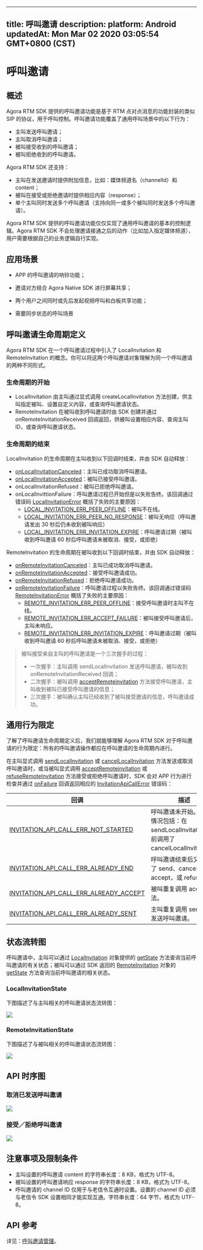 
---
title: 呼叫邀请
description: 
platform: Android
updatedAt: Mon Mar 02 2020 03:05:54 GMT+0800 (CST)
---
# 呼叫邀请
## 概述

Agora RTM SDK 提供的呼叫邀请功能是基于 RTM 点对点消息的功能封装的类似 SIP 的协议，用于呼叫控制。呼叫邀请功能覆盖了通用呼叫场景中的以下行为：

- 主叫发送呼叫邀请；
- 主叫取消呼叫邀请；
- 被叫接受收到的呼叫邀请；
- 被叫拒绝收到的呼叫邀请。

Agora RTM SDK 还支持：

- 主叫在发送邀请时提供附加信息，比如：媒体频道名（channelId）和 content；
- 被叫在接受或拒绝邀请时提供相应内容（response）；
- 单个主叫同时发送多个呼叫邀请（支持向同一或多个被叫同时发送多个呼叫邀请）。

<div class="alert note">Agora RTM SDK 提供的呼叫邀请功能仅仅实现了通用呼叫邀请的基本的控制逻辑。Agora RTM SDK 不会处理邀请接通之后的动作（比如加入指定媒体频道），用户需要根据自己的业务逻辑自行实现。</div>

## 应用场景

- APP 的呼叫邀请的响铃功能；
- 邀请对方结合 Agora Native SDK 进行屏幕共享；

- 两个用户之间同时或先后发起视频呼叫和白板共享功能；
- 需要同步状态的呼叫场景

## 呼叫邀请生命周期定义

Agora RTM SDK 在一个呼叫邀请过程中引入了 LocalInvitation 和 RemoteInvitation 的概念。你可以将这两个呼叫邀请对象理解为同一个呼叫邀请的两种不同形式。

### 生命周期的开始

- LocalInvitation 由主叫通过显式调用 createLocalInvitation 方法创建，供主叫指定被叫、设置自定义内容，或查询呼叫邀请状态。
- RemoteInvitation 在被叫收到呼叫邀请时由 SDK 创建并通过 onRemoteInvitationReceived 回调返回，供被叫设置相应内容、查询主叫 ID，或查询呼叫邀请状态。

### 生命周期的结束

LocalInvitation 的生命周期在主叫收到以下回调时结束，并由 SDK 自动释放：

- [onLocalInvitationCanceled](https://docs.agora.io/cn/Real-time-Messaging/API%20Reference/RTM_java/interfaceio_1_1agora_1_1rtm_1_1_rtm_call_event_listener.html#ae3164e81772cd4d6171165b1705adcaa)：主叫已成功取消呼叫邀请。
- [onLocalInvitationAccepted](https://docs.agora.io/cn/Real-time-Messaging/API%20Reference/RTM_java/interfaceio_1_1agora_1_1rtm_1_1_rtm_call_event_listener.html#a4dece02a62a187a66c2415fecf6b75dc)：被叫已接受呼叫邀请。
- onLocalInvitationRefused：被叫已拒绝呼叫邀请。
- onLocalInvittionFailure：呼叫邀请过程已开始但是以失败告终。该回调通过错误码 [LocalInvitationError](https://docs.agora.io/cn/Real-time-Messaging/API%20Reference/RTM_java/interfaceio_1_1agora_1_1rtm_1_1_rtm_status_code_1_1_local_invitation_error.html) 概括了失败的主要原因：
  - [LOCAL_INVITATION_ERR_PEER_OFFLINE](https://docs.agora.io/cn/Real-time-Messaging/API%20Reference/RTM_java/interfaceio_1_1agora_1_1rtm_1_1_rtm_status_code_1_1_local_invitation_error.html#a2b22ace552afdecf40f88b698e81c95c)：被叫不在线。
  - [LOCAL_INVITATION_ERR_PEER_NO_RESPONSE](https://docs.agora.io/cn/Real-time-Messaging/API%20Reference/RTM_java/interfaceio_1_1agora_1_1rtm_1_1_rtm_status_code_1_1_local_invitation_error.html#ae06ee70dcd82a92b5c5ac667448f1726)：被叫无响应（呼叫邀请发出 30 秒后仍未收到被叫响应）
  - [LOCAL_INVITATION_ERR_INVITATION_EXPIRE](https://docs.agora.io/cn/Real-time-Messaging/API%20Reference/RTM_java/interfaceio_1_1agora_1_1rtm_1_1_rtm_status_code_1_1_local_invitation_error.html#a3afb1a0747af53d9dbb6ee53866395ee)：呼叫邀请过期（被叫收到呼叫邀请 60 秒后呼叫邀请未被取消、接受，或拒绝）

RemoteInvitation 的生命周期在被叫收到以下回调时结束，并由 SDK 自动释放：

- [onRemoteInvitationCanceled](https://docs.agora.io/cn/Real-time-Messaging/API%20Reference/RTM_java/interfaceio_1_1agora_1_1rtm_1_1_rtm_call_event_listener.html#a9d0409c87455d4d2b1315f67a5f7aa12)：主叫已成功取消呼叫邀请。
- [onRemoteInvitationAccepted](https://docs.agora.io/cn/Real-time-Messaging/API%20Reference/RTM_java/interfaceio_1_1agora_1_1rtm_1_1_rtm_call_event_listener.html#a81d9d3de89d08c41408d8a94c8309d29)：接受呼叫邀请成功。
- [onRemoteInvitationRefused](https://docs.agora.io/cn/Real-time-Messaging/API%20Reference/RTM_java/interfaceio_1_1agora_1_1rtm_1_1_rtm_call_event_listener.html#a7a21eaa9ff49bcf39e3c49b94f6e6ac7)：拒绝呼叫邀请成功。
- [onRemoteInvitationFailure](https://docs.agora.io/cn/Real-time-Messaging/API%20Reference/RTM_java/interfaceio_1_1agora_1_1rtm_1_1_rtm_call_event_listener.html#a6f9f2bbbfbcb0a766c6f1b2e4a8314a1)：呼叫邀请过程以失败告终。该回调通过错误码 [RemoteInvitationError](https://docs.agora.io/cn/Real-time-Messaging/API%20Reference/RTM_java/interfaceio_1_1agora_1_1rtm_1_1_rtm_status_code_1_1_remote_invitation_error.html) 概括了失败的主要原因：
  - [REMOTE_INVITATION_ERR_PEER_OFFLINE](https://docs.agora.io/cn/Real-time-Messaging/API%20Reference/RTM_java/interfaceio_1_1agora_1_1rtm_1_1_rtm_status_code_1_1_remote_invitation_error.html#adb45fa9c16c640cbb311f3df86253498)：接受呼叫邀请时主叫不在线。
  - [REMOTE_INVITATION_ERR_ACCEPT_FAILURE](https://docs.agora.io/cn/Real-time-Messaging/API%20Reference/RTM_java/interfaceio_1_1agora_1_1rtm_1_1_rtm_status_code_1_1_remote_invitation_error.html#aabcb42b9211e7693c6f17e379c8991d0)：被叫接受呼叫邀请后，主叫未响应。
  - [REMOTE_INVITATION_ERR_INVITATION_EXPIRE](https://docs.agora.io/cn/Real-time-Messaging/API%20Reference/RTM_java/interfaceio_1_1agora_1_1rtm_1_1_rtm_status_code_1_1_remote_invitation_error.html#a363657cd78d4a9415f12c66c8115849d)：呼叫邀请过期（被叫收到呼叫邀请 60 秒后呼叫邀请未被取消、接受，或拒绝）

> 被叫接受来自主叫的呼叫邀请是一个三次握手的过程：
>
> - 一次握手：主叫调用 sendLocalInvitation 发送呼叫邀请，被叫收到 onRemoteInvitationReceived 回调；
> - 二次握手：被叫调用 [acceptRemoteinvitation](https://docs.agora.io/cn/Real-time-Messaging/API%20Reference/RTM_java/classio_1_1agora_1_1rtm_1_1_rtm_call_manager.html#a5f6f97c84e426e2fbd8a5dda71e2fc6c) 方法接受呼叫邀请，主叫收到被叫已接受呼叫邀请的信息；
> - 三次握手：被叫确认主叫已经收到了被叫接受邀请的信息，呼叫邀请成功。

## 通用行为限定 

了解了呼叫邀请生命周期定义后，我们就能够理解 Agora RTM SDK 对于呼叫邀请的行为限定：所有的呼叫邀请操作都应在呼叫邀请的生命周期内进行。

在主叫显式调用 [sendLocalInvitation](https://docs.agora.io/cn/Real-time-Messaging/API%20Reference/RTM_java/classio_1_1agora_1_1rtm_1_1_rtm_call_manager.html#af899697061305ca840e829b92c78e353) 或 [cancelLocalInvitation](https://docs.agora.io/cn/Real-time-Messaging/API%20Reference/RTM_java/classio_1_1agora_1_1rtm_1_1_rtm_call_manager.html#a5f03bfe1cfd6987fbc7b5a4dc484f564) 方法发送或取消呼叫邀请时，或当被叫显式调用 [acceptRemoteinvitation](https://docs.agora.io/cn/Real-time-Messaging/API%20Reference/RTM_java/classio_1_1agora_1_1rtm_1_1_rtm_call_manager.html#a5f6f97c84e426e2fbd8a5dda71e2fc6c) 或 [refuseRemoteInvitation](https://docs.agora.io/cn/Real-time-Messaging/API%20Reference/RTM_java/classio_1_1agora_1_1rtm_1_1_rtm_call_manager.html#a2ce4af944183976d18c055816f756bf6) 方法接受或拒绝呼叫邀请时，SDK 会对 APP 行为进行检查并通过 [onFailure](https://docs.agora.io/cn/Real-time-Messaging/API%20Reference/RTM_java/interfaceio_1_1agora_1_1rtm_1_1_result_callback.html#a1f9145a3eb119e32cfc0afa938062396) 回调返回相应的 [InvitationApiCallError](https://docs.agora.io/cn/Real-time-Messaging/API%20Reference/RTM_java/interfaceio_1_1agora_1_1rtm_1_1_rtm_status_code_1_1_invitation_api_call_error.html) 错误码：

| 回调                                                         | 描述                                                         |
| ------------------------------------------------------------ | ------------------------------------------------------------ |
| [INVITATION_API_CALL_ERR_NOT_STARTED](https://docs.agora.io/cn/Real-time-Messaging/API%20Reference/RTM_java/interfaceio_1_1agora_1_1rtm_1_1_rtm_status_code_1_1_invitation_api_call_error.html#a0ee97849175f73c3122a44757162ad28) | 呼叫邀请未开始。错误情况包括：在 sendLocalInvitation 之前调用了 cancelLocalInvitation。 |
| [INVITATION_API_CALL_ERR_ALREADY_END](https://docs.agora.io/cn/Real-time-Messaging/API%20Reference/RTM_java/interfaceio_1_1agora_1_1rtm_1_1_rtm_status_code_1_1_invitation_api_call_error.html#a3f7e4c72d1e3bf66ccba197e4ac9b9f5) | 呼叫邀请结束后又调用了 send、cancel、accept，或 refuse。     |
| [INVITATION_API_CALL_ERR_ALREADY_ACCEPT](https://docs.agora.io/cn/Real-time-Messaging/API%20Reference/RTM_java/interfaceio_1_1agora_1_1rtm_1_1_rtm_status_code_1_1_invitation_api_call_error.html#a5b164917865f9524cd57ea5182ef55a1) | 被叫重复调用 accept 方法。                                   |
| [INVITATION_API_CALL_ERR_ALREADY_SENT](https://docs.agora.io/cn/Real-time-Messaging/API%20Reference/RTM_java/interfaceio_1_1agora_1_1rtm_1_1_rtm_status_code_1_1_invitation_api_call_error.html#ae17aea35c9bd9241f62c35cc91fa8369) | 主叫重复调用 send 方法发送呼叫邀请。                         |

## 状态流转图

呼叫邀请中，主叫可以通过 [LocalInvitation](https://docs.agora.io/cn/Real-time-Messaging/API%20Reference/RTM_java/interfaceio_1_1agora_1_1rtm_1_1_local_invitation.html) 对象提供的 [getState](https://docs.agora.io/cn/Real-time-Messaging/API%20Reference/RTM_java/interfaceio_1_1agora_1_1rtm_1_1_local_invitation.html#a59608fbac8050f17ec0f855f28598d20) 方法查询当前呼叫邀请的有关状态；被叫可以通过 SDK 返回的 [RemoteInvitation](https://docs.agora.io/cn/Real-time-Messaging/API%20Reference/RTM_java/interfaceio_1_1agora_1_1rtm_1_1_remote_invitation.html) 对象的 [getState](https://docs.agora.io/cn/Real-time-Messaging/API%20Reference/RTM_java/interfaceio_1_1agora_1_1rtm_1_1_remote_invitation.html#af77a4afabb19ff1468edf29720361a0f) 方法查询当前呼叫邀请的相关状态。

### LocalInvitationState 

下图描述了与主叫相关的呼叫邀请状态流转图：

![](https://web-cdn.agora.io/docs-files/1582270646018)

### RemoteInvitationState 

下图描述了与被叫相关的呼叫邀请状态流转图：

![](https://web-cdn.agora.io/docs-files/1582270656158)

## API 时序图

### 取消已发送呼叫邀请

![](https://web-cdn.agora.io/docs-files/1565426396109)

### 接受／拒绝呼叫邀请

![](https://web-cdn.agora.io/docs-files/1565427974586)

## 注意事项及限制条件

- 主叫设置的呼叫邀请 content 的字符串长度：8 KB，格式为 UTF-8。
- 被叫设置的呼叫邀请响应 response 的字符串长度：8 KB，格式为 UTF-8。
- 呼叫邀请的 channel ID 仅用于与老信令互通时设置。设置的 channel ID 必须与老信令 SDK 设置相同才能实现互通。字符串长度：64 字节，格式为 UTF-8。



## API 参考

详见：[呼叫邀请管理](https://docs.agora.io/cn/Real-time-Messaging/API%20Reference/RTM_java/index.html#callinvitation)。

